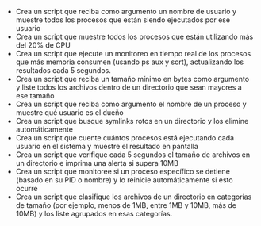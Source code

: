 - Crea un script que reciba como argumento un nombre de usuario y muestre todos los procesos que están siendo ejecutados por ese usuario
- Crea un script que muestre todos los procesos que están utilizando más del 20% de CPU
- Crea un script que ejecute un monitoreo en tiempo real de los procesos que más memoria consumen (usando ps aux y sort), actualizando los resultados cada 5 segundos.
- Crea un script que reciba un tamaño mínimo en bytes como argumento y liste todos los archivos dentro de un directorio que sean mayores a ese tamaño
- Crea un script que reciba como argumento el nombre de un proceso y muestre qué usuario es el dueño
- Crea un script que busque symlinks rotos en un directorio y los elimine automáticamente
- Crea un script que cuente cuántos procesos está ejecutando cada usuario en el sistema y muestre el resultado en pantalla
- Crea un script que verifique cada 5 segundos el tamaño de archivos en un directorio e imprima una alerta si supera 10MB
- Crea un script que monitoree si un proceso específico se detiene (basado en su PID o nombre) y lo reinicie automáticamente si esto ocurre
- Crea un script que clasifique los archivos de un directorio en categorías de tamaño (por ejemplo, menos de 1MB, entre 1MB y 10MB, más de 10MB) y los liste agrupados en esas categorías.
